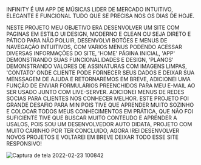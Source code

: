 INFINITY É UM APP DE MÚSICAS LIDER DE MERCADO INTUITIVO, ELEGANTE E FUNCIONAL TUDO QUE SE PRECISA NOS OS DIAS DE HOJE.

 NESTE PROJETO MEU OBJETIVO ERA DESENVOLVER UM SITE COM PAGINAS EM ESTILO UI DESIGN, MODERNO E CLEAN OU SEJA DIRETO E PÁTICO PARA NÃO POLUIR, DESENVOLVI BOTÕES E MENUS DE NAVEGAÇÃO  INTUITIVOS, COM VARIOS MENUS PODENDO ACESSAR DIVERSAS INFORMAÇÕES DO SITE, 'HOME' PÁGINA INICIAL, 'APP' DEMONSTRANDO SUAS FUNCIONALIDADES E DESIGN, 'PLANOS' DEMONSTRANDO VALORES DE ASSINATURAS COM IMAGENS LIMPAS, 'CONTATO' ONDE CLIENTE PODE FORNECER SEUS DADOS E DEIXAR SUA MENSSAGEM DE AJUDA E RETORNAREMOS EM BREVE, ADICIONEI UMA FUNÇÃO DE ENVIAR FORMULÁRIOS PREENCHIDOS PARA MEU E-MAIL AO SER USADO JUNTO COM LIVE-SERVER. ADICIONEI MENUS DE REDES SOCIAS PARA CLIENTES NOS CONHECER MELHOR.
	ESTE PROJETO FOI GRANDE DESAFIO PARA MIN POIS TIVE QUE APRENDER MUITO SOZINHO E COLOCAR TODOS MEUS CONHECIMENTOS EM PRÁTICA, QUE NÃO FOI SUFICIENTE TIVE QUE BUSCAR MUITO CONTEUDO E APRENDER A USALOS, POIS SOU UM DESENVOLVEDOR AUTO DIDATA, PROJETO COM MUITO CARINHO POR TER CONCLUIDO, AGORA IREI DESENVOLVER NOVOS PROJETOS
E VOLTAREI EM BREVE DEIXAR TODO ESSE SITE RESPONSIVO!

![Captura de tela 2022-02-23 100842](https://user-images.githubusercontent.com/97358604/155351643-290888d2-aeec-4036-8d2f-582e025fcc30.png)
